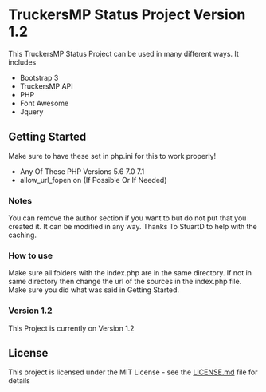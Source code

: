 # TruckersMP Status Project Version 1.2

This TruckersMP Status Project can be used in many different ways. It includes
* Bootstrap 3
* TruckersMP API
* PHP
* Font Awesome
* Jquery

## Getting Started

Make sure to have these set in php.ini for this to work properly!
* Any Of These PHP Versions 5.6 7.0 7.1
* allow_url_fopen on (If Possible Or If Needed)

### Notes

You can remove the author section if you want to but do not put that you created it.
It can be modified in any way.
Thanks To StuartD to help with the caching.
 
### How to use

Make sure all folders with the index.php are in the same directory.
If not in same directory then change the url of the sources in the index.php file.
Make sure you did what was said in Getting Started.

### Version 1.2

This Project is currently on Version 1.2

## License

This project is licensed under the MIT License - see the [LICENSE.md](LICENSE.md) file for details

